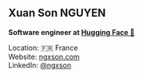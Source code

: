 ## Xuan Son NGUYEN

**Software engineer at [Hugging Face 🤗](https://github.com/huggingface)**

Location: 🇫🇷 France  
Website: [ngxson.com](https://ngxson.com/?utm_source=github)  
LinkedIn: [@ngxson](https://www.linkedin.com/in/ngxson/)

